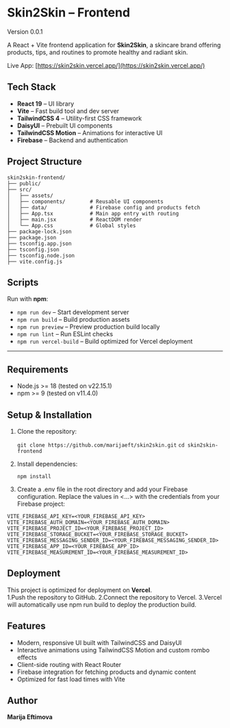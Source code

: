# Skin2Skin – Frontend
Version 0.0.1

A React + Vite frontend application for **Skin2Skin**, a skincare brand offering products, tips, and routines to promote healthy and radiant skin.  

Live App: [https://skin2skin.vercel.app/](https://skin2skin.vercel.app/)

## Tech Stack
- **React 19** – UI library  
- **Vite** – Fast build tool and dev server  
- **TailwindCSS 4** – Utility-first CSS framework  
- **DaisyUI** – Prebuilt UI components  
- **TailwindCSS Motion** – Animations for interactive UI  
- **Firebase** – Backend and authentication  

## Project Structure

```
skin2skin-frontend/
├── public/
├── src/
│   ├── assets/
│   ├── components/        # Reusable UI components
│   ├── data/              # Firebase config and products fetch
│   ├── App.tsx            # Main app entry with routing
│   ├── main.jsx           # ReactDOM render
│   └── App.css            # Global styles
├── package-lock.json
├── package.json
├── tsconfig.app.json
├── tsconfig.json
├── tsconfig.node.json
├── vite.config.js
```

##  Scripts

Run with **npm**:

- `npm run dev` – Start development server  
- `npm run build` – Build production assets  
- `npm run preview` – Preview production build locally  
- `npm run lint` – Run ESLint checks  
- `npm run vercel-build` – Build optimized for Vercel deployment  

---
## Requirements

- Node.js >= 18 (tested on v22.15.1)  
- npm >= 9 (tested on v11.4.0)

##  Setup & Installation

1. Clone the repository:

   ```git clone https://github.com/marijaeft/skin2skin.git```
   ```cd skin2skin-frontend```

2. Install dependencies:
    
   ```npm install```

3. Create a .env file in the root directory and add your Firebase configuration. Replace the values in <...> with the credentials from your Firebase project:

```
VITE_FIREBASE_API_KEY=<YOUR_FIREBASE_API_KEY>
VITE_FIREBASE_AUTH_DOMAIN=<YOUR_FIREBASE_AUTH_DOMAIN>
VITE_FIREBASE_PROJECT_ID=<YOUR_FIREBASE_PROJECT_ID>
VITE_FIREBASE_STORAGE_BUCKET=<YOUR_FIREBASE_STORAGE_BUCKET>
VITE_FIREBASE_MESSAGING_SENDER_ID=<YOUR_FIREBASE_MESSAGING_SENDER_ID>
VITE_FIREBASE_APP_ID=<YOUR_FIREBASE_APP_ID>
VITE_FIREBASE_MEASUREMENT_ID=<YOUR_FIREBASE_MEASUREMENT_ID>
```

##  Deployment

This project is optimized for deployment on **Vercel**.  
1.Push the repository to GitHub.
2.Connect the repository to Vercel.
3.Vercel will automatically use npm run build to deploy the production build.

##  Features

- Modern, responsive UI built with TailwindCSS and DaisyUI  
- Interactive animations using TailwindCSS Motion and custom rombo effects  
- Client-side routing with React Router  
- Firebase integration for fetching products and dynamic content  
- Optimized for fast load times with Vite   

##  Author

**Marija Eftimova** 